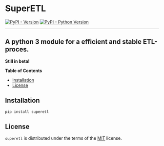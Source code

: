 # SuperETL
[![PyPI - Version](https://img.shields.io/pypi/v/superetl.svg)](https://pypi.org/project/superetl)
[![PyPI - Python Version](https://img.shields.io/pypi/pyversions/superetl.svg)](https://pypi.org/project/superetl)

-----
## A python 3 module for a efficient and stable ETL-proces.
**Still in beta!**

**Table of Contents**

- [Installation](#installation)
- [License](#license)

## Installation

```console
pip install superetl
```

## License

`superetl` is distributed under the terms of the [MIT](https://spdx.org/licenses/MIT.html) license.
